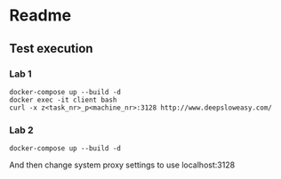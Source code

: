 # Readme 
## Test execution
   
### Lab 1
    
    docker-compose up --build -d
    docker exec -it client bash
    curl -x z<task_nr>_p<machine_nr>:3128 http://www.deepsloweasy.com/

### Lab 2

    docker-compose up --build -d
And then change system proxy settings to use localhost:3128    

